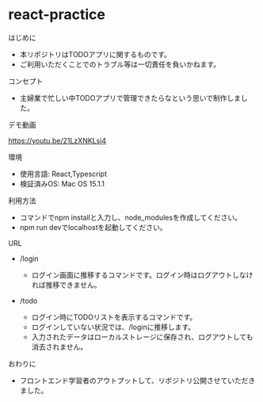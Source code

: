 # react-practice

はじめに

* 本リポジトリはTODOアプリに関するものです。
* ご利用いただくことでのトラブル等は一切責任を負いかねます。

コンセプト

* 主婦業で忙しい中TODOアプリで管理できたらなという思いで制作しました。

デモ動画

https://youtu.be/21LzXNKLsj4

環境

* 使用言語: React,Typescript
* 検証済みOS: Mac OS 15.1.1

利用方法

* コマンドでnpm installと入力し、node_modulesを作成してください。
* npm run devでlocalhostを起動してください。

URL

* /login
    * ログイン画面に推移するコマンドです。ログイン時はログアウトしなければ推移できません。

* /todo
    * ログイン時にTODOリストを表示するコマンドです。
    * ログインしていない状況では、/loginに推移します。
    * 入力されたデータはローカルストレージに保存され、ログアウトしても消去されません。
 
おわりに

* フロントエンド学習者のアウトプットして、リポジトリ公開させていただきました。

